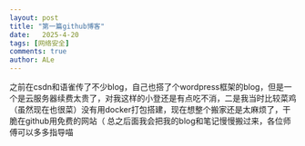```yaml
---
layout: post
title: "第一篇github博客"
date:   2025-4-20
tags: [网络安全]
comments: true
author: ALe
---
```

之前在csdn和语雀传了不少blog，自己也搭了个wordpress框架的blog，但是一个是云服务器续费太贵了，对我这样的小登还是有点吃不消，二是我当时比较菜鸡（虽然现在也很菜）没有用docker打包搭建，现在想整个搬家还是太麻烦了，干脆在github用免费的网站（
总之后面我会把我的blog和笔记慢慢搬过来，各位师傅可以多多指导喵
